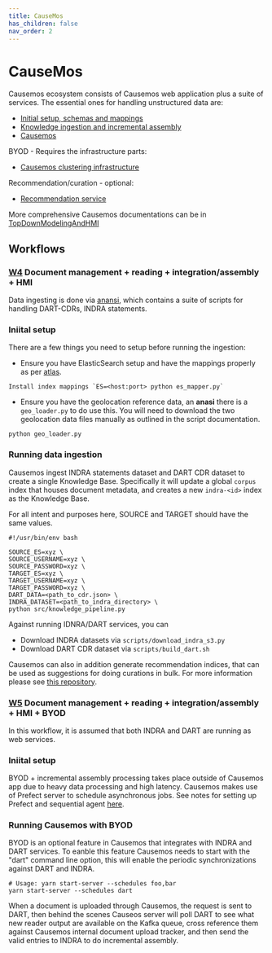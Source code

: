 ```yaml
---
title: CauseMos
has_children: false
nav_order: 2
---
```

# CauseMos
Causemos ecosystem consists of Causemos web application plus a suite of services. The essential ones for handling unstructured data are:
- [Initial setup, schemas and mappings](https://github.com/uncharted-causemos/atlas)
- [Knowledge ingestion and incremental assembly](https://github.com/uncharted-causemos/anansi)
- [Causemos](https://github.com/uncharted-causemos/causemos)

BYOD - Requires the infrastructure parts:
- [Causemos clustering infrastructure](https://github.com/uncharted-causemos/slow-tortoise)

Recommendation/curation - optional:
- [Recommendation service](https://github.com/uncharted-causemos/wm-curation-recommendation)

More comprehensive Causemos documentations can be in [TopDownModelingAndHMI](https://github.com/WorldModelers/TopDownModelingAndHMI)

## Workflows

<a id="w4"></a>
### [W4](index.html#w4) Document management + reading + integration/assembly + HMI

Data ingesting is done via [anansi](https://github.com/uncharted-causemos/anansi), which contains a suite of scripts for handling DART-CDRs, 
INDRA statements. 

### Iniital setup
There are a few things you need to setup before running the ingestion:

- Ensure you have ElasticSearch setup and have the mappings properly as per [atlas](https://github.com/uncharted-causemos/atlas). 

```
Install index mappings `ES=<host:port> python es_mapper.py`
```


- Ensure you have the geolocation reference data, an **anasi** there is a `geo_loader.py` to do use this. You will need to download the two geolocation data files manually as outlined in the script documentation.

```
python geo_loader.py
```

### Running data ingestion
Causemos ingest INDRA statements dataset and DART CDR dataset to create a single Knowledge Base. Specifically it will update a global `corpus` index
that houses document metadata, and creates a new `indra-<id>` index as the Knowledge Base.


For all intent and purposes here, SOURCE and TARGET should have the same values.

```
#!/usr/bin/env bash

SOURCE_ES=xyz \
SOURCE_USERNAME=xyz \
SOURCE_PASSWORD=xyz \
TARGET_ES=xyz \
TARGET_USERNAME=xyz \
TARGET_PASSWORD=xyz \
DART_DATA=<path_to_cdr.json> \
INDRA_DATASET=<path_to_indra_directory> \
python src/knowledge_pipeline.py
```

Against running IDNRA/DART services, you can
- Download INDRA datasets via `scripts/download_indra_s3.py`
- Download DART CDR dataset via `scripts/build_dart.sh`


Causemos can also in addition generate recommendation indices, that can be used as suggestions for doing curations in bulk. For more 
information please see [this repository](https://github.com/uncharted-causemos/wm-curation-recommendation).


<a id="w5"></a>
### [W5](index.html#w5) Document management + reading + integration/assembly + HMI + BYOD
In this workflow, it is assumed that both INDRA and DART are running as web services.


### Iniital setup
BYOD + incremental assembly processing takes place outside of Causemos app due to heavy data processing and high latency. Causemos makes use
of Prefect server to schedule asynchronous jobs. See notes for setting up Prefect and sequential agent [here](https://github.com/uncharted-causemos/slow-tortoise).



### Running Causemos with BYOD
BYOD is an optional feature in Causemos that integrates with INDRA and DART services. To
eanble this feature Causemos needs to start with the "dart" command line option, this will enable the periodic
synchronizations against DART and INDRA.

```
# Usage: yarn start-server --schedules foo,bar
yarn start-server --schedules dart
```

When a document is uploaded through Causemos, the request is sent to DART, then behind the scenes Causeos server will poll DART
to see what new reader output are available on the Kafka queue, cross reference them against Causemos internal document upload tracker,
and then send the valid entries to INDRA to do incremental assembly.
